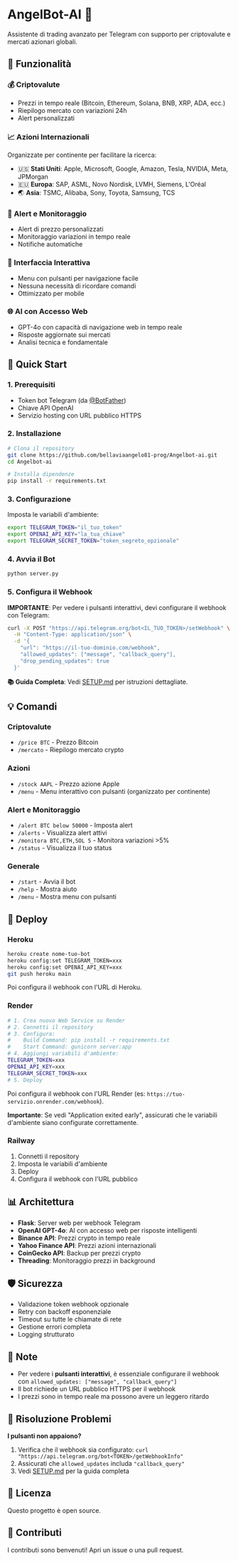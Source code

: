 # AngelBot-AI 🤖

Assistente di trading avanzato per Telegram con supporto per criptovalute e mercati azionari globali.

## 🌟 Funzionalità

### 💰 Criptovalute
- Prezzi in tempo reale (Bitcoin, Ethereum, Solana, BNB, XRP, ADA, ecc.)
- Riepilogo mercato con variazioni 24h
- Alert personalizzati

### 📈 Azioni Internazionali
Organizzate per continente per facilitare la ricerca:
- 🇺🇸 **Stati Uniti**: Apple, Microsoft, Google, Amazon, Tesla, NVIDIA, Meta, JPMorgan
- 🇪🇺 **Europa**: SAP, ASML, Novo Nordisk, LVMH, Siemens, L'Oréal  
- 🌏 **Asia**: TSMC, Alibaba, Sony, Toyota, Samsung, TCS

### 🔔 Alert e Monitoraggio
- Alert di prezzo personalizzati
- Monitoraggio variazioni in tempo reale
- Notifiche automatiche

### 🎯 Interfaccia Interattiva
- Menu con pulsanti per navigazione facile
- Nessuna necessità di ricordare comandi
- Ottimizzato per mobile

### 🌐 AI con Accesso Web
- GPT-4o con capacità di navigazione web in tempo reale
- Risposte aggiornate sui mercati
- Analisi tecnica e fondamentale

## 🚀 Quick Start

### 1. Prerequisiti
- Token bot Telegram (da [@BotFather](https://t.me/botfather))
- Chiave API OpenAI
- Servizio hosting con URL pubblico HTTPS

### 2. Installazione

```bash
# Clona il repository
git clone https://github.com/bellaviaangelo81-prog/Angelbot-ai.git
cd Angelbot-ai

# Installa dipendenze
pip install -r requirements.txt
```

### 3. Configurazione

Imposta le variabili d'ambiente:

```bash
export TELEGRAM_TOKEN="il_tuo_token"
export OPENAI_API_KEY="la_tua_chiave"
export TELEGRAM_SECRET_TOKEN="token_segreto_opzionale"
```

### 4. Avvia il Bot

```bash
python server.py
```

### 5. Configura il Webhook

**IMPORTANTE**: Per vedere i pulsanti interattivi, devi configurare il webhook con Telegram:

```bash
curl -X POST "https://api.telegram.org/bot<IL_TUO_TOKEN>/setWebhook" \
  -H "Content-Type: application/json" \
  -d '{
    "url": "https://il-tuo-dominio.com/webhook",
    "allowed_updates": ["message", "callback_query"],
    "drop_pending_updates": true
  }'
```

**📚 Guida Completa**: Vedi [SETUP.md](SETUP.md) per istruzioni dettagliate.

## 💡 Comandi

### Criptovalute
- `/price BTC` - Prezzo Bitcoin
- `/mercato` - Riepilogo mercato crypto

### Azioni
- `/stock AAPL` - Prezzo azione Apple
- `/menu` - Menu interattivo con pulsanti (organizzato per continente)

### Alert e Monitoraggio  
- `/alert BTC below 50000` - Imposta alert
- `/alerts` - Visualizza alert attivi
- `/monitora BTC,ETH,SOL 5` - Monitora variazioni >5%
- `/status` - Visualizza il tuo status

### Generale
- `/start` - Avvia il bot
- `/help` - Mostra aiuto
- `/menu` - Mostra menu con pulsanti

## 🔧 Deploy

### Heroku

```bash
heroku create nome-tuo-bot
heroku config:set TELEGRAM_TOKEN=xxx
heroku config:set OPENAI_API_KEY=xxx
git push heroku main
```

Poi configura il webhook con l'URL di Heroku.

### Render

```bash
# 1. Crea nuovo Web Service su Render
# 2. Connetti il repository
# 3. Configura:
#    Build Command: pip install -r requirements.txt
#    Start Command: gunicorn server:app
# 4. Aggiungi variabili d'ambiente:
TELEGRAM_TOKEN=xxx
OPENAI_API_KEY=xxx
TELEGRAM_SECRET_TOKEN=xxx
# 5. Deploy
```

Poi configura il webhook con l'URL Render (es: `https://tuo-servizio.onrender.com/webhook`).

**Importante**: Se vedi "Application exited early", assicurati che le variabili d'ambiente siano configurate correttamente.

### Railway

1. Connetti il repository
2. Imposta le variabili d'ambiente
3. Deploy
4. Configura il webhook con l'URL pubblico

## 📊 Architettura

- **Flask**: Server web per webhook Telegram
- **OpenAI GPT-4o**: AI con accesso web per risposte intelligenti
- **Binance API**: Prezzi crypto in tempo reale
- **Yahoo Finance API**: Prezzi azioni internazionali
- **CoinGecko API**: Backup per prezzi crypto
- **Threading**: Monitoraggio prezzi in background

## 🛡️ Sicurezza

- Validazione token webhook opzionale
- Retry con backoff esponenziale
- Timeout su tutte le chiamate di rete
- Gestione errori completa
- Logging strutturato

## 📝 Note

- Per vedere i **pulsanti interattivi**, è essenziale configurare il webhook con `allowed_updates: ["message", "callback_query"]`
- Il bot richiede un URL pubblico HTTPS per il webhook
- I prezzi sono in tempo reale ma possono avere un leggero ritardo

## 🐛 Risoluzione Problemi

**I pulsanti non appaiono?**
1. Verifica che il webhook sia configurato: `curl "https://api.telegram.org/bot<TOKEN>/getWebhookInfo"`
2. Assicurati che `allowed_updates` includa `"callback_query"`
3. Vedi [SETUP.md](SETUP.md) per la guida completa

## 📄 Licenza

Questo progetto è open source.

## 🤝 Contributi

I contributi sono benvenuti! Apri un issue o una pull request.
